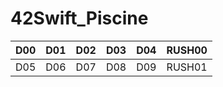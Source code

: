# 42Swift_Piscine

| D00 | D01 | D02 | D03 | D04 | RUSH00 |
| :-: | :-: | :-: | :-: | :-: | :----: |
| D05 | D06 | D07 | D08 | D09 | RUSH01 |
